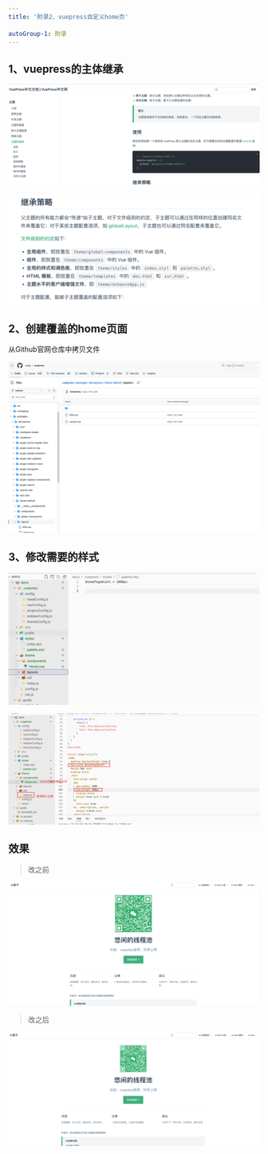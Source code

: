 ```yaml
---
title: '附录2、vuepress自定义home页'

autoGroup-1: 附录
---
```

## 1、vuepress的主体继承

![image-20231205154950176](./images/image-20231205154950176.png)

![image-20231205155025472](./images/image-20231205155025472.png)



## 2、创建覆盖的home页面

从Github官网仓库中拷贝文件

![image-20231205151735766](./images/image-20231205151735766.png)



## 3、修改需要的样式

![image-20231205155625886](./images/image-20231205155625886.png)

![image-20231205155931314](./images/image-20231205155931314.png)





## 效果

> 改之前

![image-20231205160334267](./images/image-20231205160334267.png)



> 改之后

![image-20231205161011593](./images/image-20231205161011593.png)